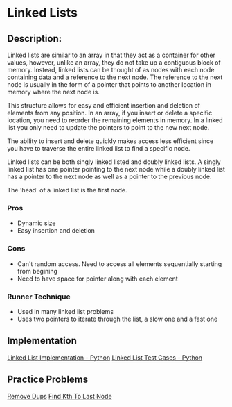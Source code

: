 # Linked Lists
## Description:
Linked lists are similar to an array in that they act as a container for other values, however, unlike an array, they do not take up a contiguous block of memory. Instead, linked lists can be thought of as nodes with each node containing data and a reference to the next node. The reference to the next node is usually in the form of a pointer that points to another location in memory where the next node is.

This structure allows for easy and efficient insertion and deletion of elements from any position. In an array, if you insert or delete a specific location, you need to reorder the remaining elements in memory. In a linked list you only need to update the pointers to point to the new next node.

The ability to insert and delete quickly makes access less efficient since you have to traverse the entire linked list to find a specific node.

Linked lists can be both singly linked listed and doubly linked lists. A singly linked list has one pointer pointing to the next node while a doubly linked list has a pointer to the next node as well as a pointer to the previous node.

The 'head' of a linked list is the first node.


### Pros
- Dynamic size
- Easy insertion and deletion
### Cons
- Can't random access. Need to access all elements sequentially starting from begining
- Need to have space for pointer along with each element

### Runner Technique
- Used in many linked list problems
- Uses two pointers to iterate through the list, a slow one and a fast one

## Implementation
[Linked List Implementation - Python](./linked_list.py)
[Linked List Test Cases - Python](./linked_list_test.py)


## Practice Problems
[Remove Dups](./practice_problems.md#remove-dups)
[Find Kth To Last Node](./practice_problems.md#find-kth-to-last)
